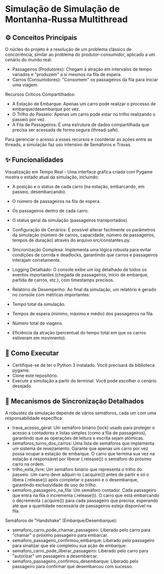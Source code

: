 #  Simulação de Simulação de Montanha-Russa Multithread

## ⚙️ Conceitos Principais
O núcleo do projeto é a resolução de um problema clássico de concorrência, similar ao problema do produtor-consumidor, aplicado a um cenário do mundo real:

- Passageiros (Produtores): Chegam à atração em intervalos de tempo variados e "produzem" a si mesmos na fila de espera.
- Carros (Consumidores): "Consomem" os passageiros da fila para iniciar uma viagem.
  
Recursos Críticos Compartilhados:
- A Estação de Embarque: Apenas um carro pode realizar o processo de embarque/desembarque por vez.
- O Trilho do Passeio: Apenas um carro pode estar no trilho realizando o passeio por vez.
- A Fila de Passageiros: É uma estrutura de dados compartilhada que precisa ser acessada de forma segura (thread-safe).

Para gerenciar o acesso a esses recursos e coordenar as ações entre as threads, a simulação faz uso intensivo de Semáforos e Travas.

## ✨ Funcionalidades

Visualização em Tempo Real - Uma interface gráfica criada com Pygame mostra o estado atual da simulação, incluindo:
- A posição e o status de cada carro (na estação, embarcando, em passeio, desembarcando).
- O número de passageiros na fila de espera.
- Os passageiros dentro de cada carro.
- O status geral da simulação (passageiros transportados).
  
- Configuração de Cenários: É possível alterar facilmente os parâmetros da simulação (número de carros, capacidade, número de passageiros, tempos de duração) através do arquivo src/constantes.py.
- Sincronização Complexa: Implementa uma lógica robusta para evitar condições de corrida e deadlocks, garantindo que carros e passageiros interajam corretamente.
- Logging Detalhado: O console exibe um log detalhado de todos os eventos importantes (chegada de passageiros, início de embarque, partida de carros, etc.), com timestamps precisos.
- Relatório de Desempenho: Ao final da simulação, um relatório é gerado no console com métricas importantes:
- Tempo total da simulação.
- Tempos de espera (mínimo, máximo e médio) dos passageiros na fila.
- Número total de viagens.
- Eficiência da atração (percentual do tempo total em que os carros estiveram em movimento).

## 🚀 Como Executar
- Certifique-se de ter o Python 3 instalado. Você precisará da biblioteca pygame.
- Clone este repositório.
- Execute a simulação a partir do terminal. Você pode escolher o cenário desejado.

## 🧠 Mecanismos de Sincronização Detalhados

A robustez da simulação depende de vários semáforos, cada um com uma responsabilidade específica:
- trava_acesso_geral: Um semáforo binário (lock) usado para proteger o acesso a contadores e listas simples (como a fila de passageiros), garantindo que as operações de leitura e escrita sejam atômicas.
- semaforos_turno_dos_carros: Uma lista de semáforos que implementa um sistema de revezamento. Garante que apenas um carro por vez possa ocupar a estação de embarque. O carro que termina sua vez na estação é responsável por liberar (.release()) o semáforo do próximo carro na ordem.
- trilho_esta_livre: Um semáforo binário que representa o trilho do passeio. Um carro deve adquiri-lo (.acquire()) antes de partir e só o libera (.release()) após completar o passeio e o desembarque, garantindo exclusividade de uso do trilho.
- semaforo_passageiro_na_fila: Um semáforo contador. Cada passageiro que entra na fila o incrementa (.release()). O carro que está embarcando o decrementa (.acquire()) para cada passageiro que precisa, esperando até que a quantidade necessária de passageiros esteja disponível na fila.

Semáforos de "Handshake" (Embarque/Desembarque):
- semaforo_carro_pode_chamar_passageiro: Liberado pelo carro para "chamar" o próximo passageiro para embarcar.
- semaforo_passageiro_confirmou_embarque: Liberado pelo passageiro para sinalizar que ele completou sua ação de embarque.
- semaforo_carro_pode_liberar_passageiro: Liberado pelo carro para "autorizar" um passageiro a desembarcar.
- semaforo_passageiro_confirmou_desembarque: Liberado pelo passageiro para confirmar que desembarcou com sucesso.
